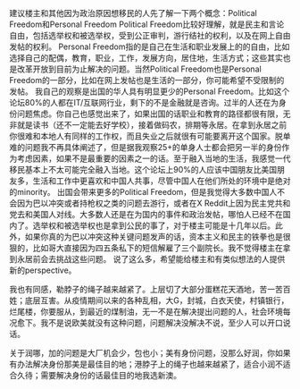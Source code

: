建议楼主和其他因为政治原因想移民的人先了解一下两个概念：Political Freedom和Personal Freedom
Political Freedom比较好理解，就是民主和言论自由，包括选举权和被选举权，受到公正审判，游行结社的权利，以及在网上自由发帖的权利。
Personal Freedom指的是自己在生活和职业发展上的的自由，比如选择自己的配偶，教育，职业，工作，发展方向，居住地，生活方式；这些其实也是改革开放到目前为止解决的问题。当然Political Freedom也是Personal Freedom的一部分，比如在网上发帖也是生活的一部分，你可能希望不受限制的发帖。
我自己的观察是出国的华人具有明显更少的Personal Freedom。比如这个论坛80%的人都在IT/互联网行业，剩下的不是金融就是咨询。过半的人还在为身份问题焦虑。你自己也感觉出来了，如果出国的话职业和教育的路径都很有限，无非就是读书（还不一定能去好学校），接着做码农，排期等永居。在拿到永居之前你很难和本地人有同样的工作权，而且失业之后就很有可能要离开这个国家。脱单难的问题我不再具体阐述了，但是据我观察25+的单身人士都会把另一半的身份作为考虑因素，如果不是最重要的因素之一的话。至于融入当地的生活，我感觉一代移民基本上不太可能完全融入当地。这个论坛上90%的人应该中国朋友比美国朋友多，生活和工作中更喜欢和中国人共事，尽管中国人在他们所处的环境中是绝对的minority。
出国会带来更多的Political Freedom，但是我觉得大多数中国人不会因为巴以冲突或者持枪权之类的问题去游行，或者在X Reddit上因为民主党共和党去和美国人对线。大多数人还是在为国内的事件和政治发帖，哪怕人已经不在国内了。选举权和被选举权也是拿到公民的事了，对于楼主可能是十几年以后。此外，如果你真的为巴以冲突这种关键问题发声的话，资本主义和民主的铁拳也是很狠的，比如哥大直接因为四五条私下的短信解雇了三个副院长。我不觉得楼主在拿到永居前会去挑战这些问题。
说了这么多，希望能给楼主和有类似想法的人提供新的perspective。



我也有同感，勒脖子的绳子越来越紧了。上层切了大部分蛋糕花天酒地，苦一苦百姓；底层互害。从疫情期间以来的各种乱相，大G，封城，白衣天使，村镇银行，烂尾楼，你要服从，到最近的煤制油，无一不是在解决提出问题的人，社会环境每况愈下。我不是说欧美就没有这种问题，问题解决没解决不说，至少人可以开口说话。

关于润哪，加的问题是大厂机会少，包也小；美有身份问题，没那么好润，你如果有办法解决身份那美是最佳目的地；港脖子上的绳子也越来越紧了，适合小润不适合久待；需要解决身份的话最佳目的地我选新澳。